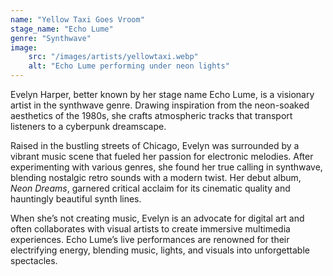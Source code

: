 ```yaml
---
name: "Yellow Taxi Goes Vroom"
stage_name: "Echo Lume"
genre: "Synthwave"
image: 
    src: "/images/artists/yellowtaxi.webp"
    alt: "Echo Lume performing under neon lights"
---
```


Evelyn Harper, better known by her stage name Echo Lume, is a visionary artist in the synthwave genre. Drawing inspiration from the neon-soaked aesthetics of the 1980s, she crafts atmospheric tracks that transport listeners to a cyberpunk dreamscape.

Raised in the bustling streets of Chicago, Evelyn was surrounded by a vibrant music scene that fueled her passion for electronic melodies. After experimenting with various genres, she found her true calling in synthwave, blending nostalgic retro sounds with a modern twist. Her debut album, *Neon Dreams*, garnered critical acclaim for its cinematic quality and hauntingly beautiful synth lines.

When she’s not creating music, Evelyn is an advocate for digital art and often collaborates with visual artists to create immersive multimedia experiences. Echo Lume’s live performances are renowned for their electrifying energy, blending music, lights, and visuals into unforgettable spectacles.
